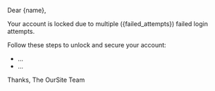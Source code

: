 Dear {name},

Your account is locked due to multiple ({failed_attempts}) failed login attempts.

Follow these steps to unlock and secure your account:

- ...
- ...

Thanks,
The OurSite Team
